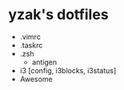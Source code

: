 # yzak's dotfiles

* .vimrc
* .taskrc
* .zsh
	* antigen
* i3 [config, i3blocks, i3status]
* Awesome
